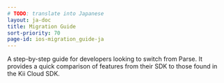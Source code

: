 ```yaml
---
# TODO: translate into Japanese
layout: ja-doc
title: Migration Guide
sort-priority: 70
page-id: ios-migration_guide-ja
---
```

A step-by-step guide for developers looking to switch from Parse. It provides a quick comparison of features from their SDK to those found in the Kii Cloud SDK.
